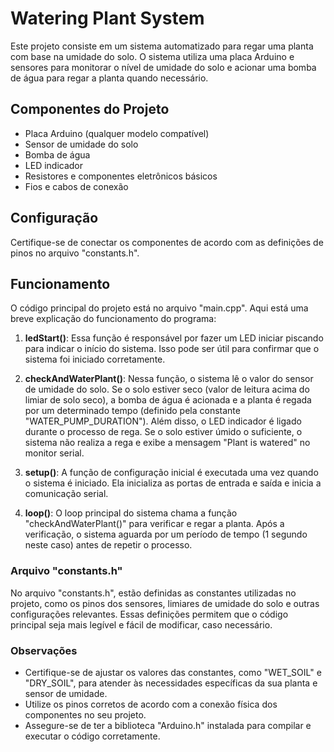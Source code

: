 # Watering Plant System

Este projeto consiste em um sistema automatizado para regar uma planta com base na umidade do solo. O sistema utiliza uma placa Arduino e sensores para monitorar o nível de umidade do solo e acionar uma bomba de água para regar a planta quando necessário.

## Componentes do Projeto

- Placa Arduino (qualquer modelo compatível)
- Sensor de umidade do solo
- Bomba de água
- LED indicador
- Resistores e componentes eletrônicos básicos
- Fios e cabos de conexão

## Configuração

Certifique-se de conectar os componentes de acordo com as definições de pinos no arquivo "constants.h".

## Funcionamento

O código principal do projeto está no arquivo "main.cpp". Aqui está uma breve explicação do funcionamento do programa:

1. **ledStart()**: Essa função é responsável por fazer um LED iniciar piscando para indicar o início do sistema. Isso pode ser útil para confirmar que o sistema foi iniciado corretamente.

2. **checkAndWaterPlant()**: Nessa função, o sistema lê o valor do sensor de umidade do solo. Se o solo estiver seco (valor de leitura acima do limiar de solo seco), a bomba de água é acionada e a planta é regada por um determinado tempo (definido pela constante "WATER_PUMP_DURATION"). Além disso, o LED indicador é ligado durante o processo de rega. Se o solo estiver úmido o suficiente, o sistema não realiza a rega e exibe a mensagem "Plant is watered" no monitor serial.

3. **setup()**: A função de configuração inicial é executada uma vez quando o sistema é iniciado. Ela inicializa as portas de entrada e saída e inicia a comunicação serial.

4. **loop()**: O loop principal do sistema chama a função "checkAndWaterPlant()" para verificar e regar a planta. Após a verificação, o sistema aguarda por um período de tempo (1 segundo neste caso) antes de repetir o processo.

### Arquivo "constants.h"

No arquivo "constants.h", estão definidas as constantes utilizadas no projeto, como os pinos dos sensores, limiares de umidade do solo e outras configurações relevantes. Essas definições permitem que o código principal seja mais legível e fácil de modificar, caso necessário.

### Observações

- Certifique-se de ajustar os valores das constantes, como "WET_SOIL" e "DRY_SOIL", para atender às necessidades específicas da sua planta e sensor de umidade.
- Utilize os pinos corretos de acordo com a conexão física dos componentes no seu projeto.
- Assegure-se de ter a biblioteca "Arduino.h" instalada para compilar e executar o código corretamente.
